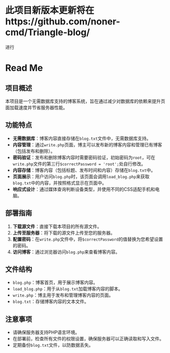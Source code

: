 # 此项目新版本更新将在https://github.com/noner-cmd/Triangle-blog/
进行


# Read Me

## 项目概述

本项目是一个无需数据库支持的博客系统，旨在通过减少对数据库的依赖来提升页面加载速度并节省服务器性能。

## 功能特点

- **无需数据库**：博客内容直接存储在`blog.txt`文件中，无需数据库支持。
- **内容管理**：通过`write.php`页面，博主可以发布新的博客内容和管理已有博客（包括发布和删除）。
- **密码验证**：发布和删除博客内容时需要密码验证，初始密码为`root`，可在`write.php`文件的第三行`$correctPassword = 'root';`处自行修改。
- **内容存储**：博客内容（包括标题、发布时间和内容）存储在`blog.txt`中。
- **页面展示**：用户访问`blog.php`时，该页面会调用`load_blog.php`来获取`blog.txt`中的内容，并按照格式显示在页面中。
- **响应式设计**：通过媒体查询判断设备类型，并使用不同的CSS适配手机和电脑。

## 部署指南

1. **下载源文件**：直接下载本项目的所有源文件。
2. **上传至服务器**：将下载的源文件上传至您的服务器。
3. **配置密码**：在`write.php`文件中，将`$correctPassword`的值替换为您希望设置的密码。
4. **访问博客**：通过浏览器访问`blog.php`来查看博客内容。


## 文件结构

- `blog.php`：博客首页，用于展示博客内容。
- `load_blog.php`：用于从`blog.txt`加载博客内容的脚本。
- `write.php`：博主用于发布和管理博客内容的页面。
- `blog.txt`：存储博客内容的文本文件。

## 注意事项

- 请确保服务器支持PHP语言环境。
- 在部署前，检查所有文件的权限设置，确保服务器可以正确读取和写入文件。
- 定期备份`blog.txt`文件，以防数据丢失。
